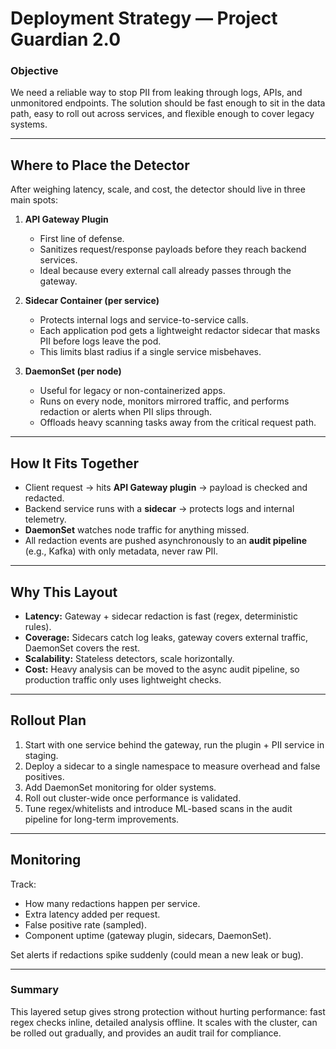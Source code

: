 # Deployment Strategy — Project Guardian 2.0

### Objective  
We need a reliable way to stop PII from leaking through logs, APIs, and unmonitored endpoints. The solution should be fast enough to sit in the data path, easy to roll out across services, and flexible enough to cover legacy systems.

---

## Where to Place the Detector
After weighing latency, scale, and cost, the detector should live in three main spots:

1. **API Gateway Plugin**  
   - First line of defense.  
   - Sanitizes request/response payloads before they reach backend services.  
   - Ideal because every external call already passes through the gateway.

2. **Sidecar Container (per service)**  
   - Protects internal logs and service-to-service calls.  
   - Each application pod gets a lightweight redactor sidecar that masks PII before logs leave the pod.  
   - This limits blast radius if a single service misbehaves.

3. **DaemonSet (per node)**  
   - Useful for legacy or non-containerized apps.  
   - Runs on every node, monitors mirrored traffic, and performs redaction or alerts when PII slips through.  
   - Offloads heavy scanning tasks away from the critical request path.

---

## How It Fits Together
- Client request → hits **API Gateway plugin** → payload is checked and redacted.  
- Backend service runs with a **sidecar** → protects logs and internal telemetry.  
- **DaemonSet** watches node traffic for anything missed.  
- All redaction events are pushed asynchronously to an **audit pipeline** (e.g., Kafka) with only metadata, never raw PII.  

---

## Why This Layout
- **Latency:** Gateway + sidecar redaction is fast (regex, deterministic rules).  
- **Coverage:** Sidecars catch log leaks, gateway covers external traffic, DaemonSet covers the rest.  
- **Scalability:** Stateless detectors, scale horizontally.  
- **Cost:** Heavy analysis can be moved to the async audit pipeline, so production traffic only uses lightweight checks.

---

## Rollout Plan
1. Start with one service behind the gateway, run the plugin + PII service in staging.  
2. Deploy a sidecar to a single namespace to measure overhead and false positives.  
3. Add DaemonSet monitoring for older systems.  
4. Roll out cluster-wide once performance is validated.  
5. Tune regex/whitelists and introduce ML-based scans in the audit pipeline for long-term improvements.

---

## Monitoring
Track:  
- How many redactions happen per service.  
- Extra latency added per request.  
- False positive rate (sampled).  
- Component uptime (gateway plugin, sidecars, DaemonSet).  

Set alerts if redactions spike suddenly (could mean a new leak or bug).

---

### Summary
This layered setup gives strong protection without hurting performance: fast regex checks inline, detailed analysis offline. It scales with the cluster, can be rolled out gradually, and provides an audit trail for compliance.
